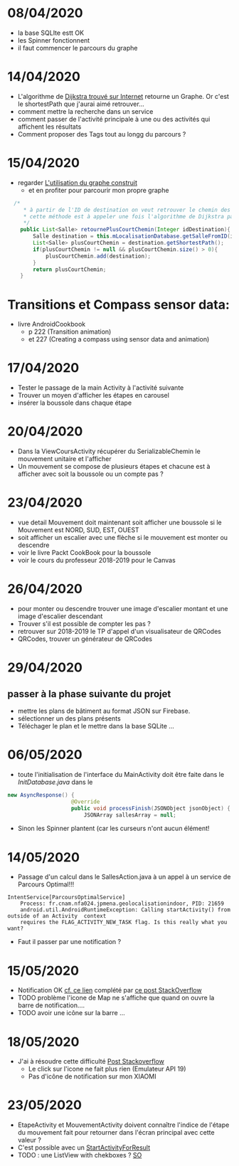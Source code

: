 # 08/04/2020
* la base SQLIte estt OK
* les Spinner fonctionnent
* il faut commencer le parcours du graphe

# 14/04/2020
* L'algorithme de [Dijkstra trouvé sur Internet](https://www.baeldung.com/java-dijkstra) retourne un Graphe. Or c'est le shortestPath que j'aurai aimé retrouver...
* comment mettre la recherche dans un service
* comment passer de l'activité principale à une ou des activités qui affichent les résultats
* Comment proposer des Tags tout au longg du parcours ?
# 15/04/2020
* regarder [L'utilisation du graphe construit](https://github.com/eugenp/tutorials/blob/c15908c3d213aaea96add429361357d7d2525a66/algorithms-miscellaneous-2/src/test/java/com/baeldung/algorithms/DijkstraAlgorithmLongRunningUnitTest.java#L48)
  * et en profiter pour parcourir mon propre graphe
```java
  /*
     * à partir de l'ID de destination on veut retrouver le chemin des salles du fichier source
     * cette méthode est à appeler une fois l'algorithme de Dijkstra passé
     */
    public List<Salle> retournePlusCourtChemin(Integer idDestination){
        Salle destination = this.mLocalisationDatabase.getSalleFromID(idDestination); //rechercher dans le grapde retourné par L'algorithme et nom le mdB!!!!!
        List<Salle> plusCourtChemin = destination.getShortestPath();
        if(plusCourtChemin != null && plusCourtChemin.size() > 0){
            plusCourtChemin.add(destination);
        }
        return plusCourtChemin;
    }
```

# Transitions et Compass sensor data:

* livre AndroidCookbook 
  * p 222 (Transition animation) 
  * et 227 (Creating a compass using sensor data and animation)
  
# 17/04/2020
* Tester le passage de la main Activity à l'activité suivante
* Trouver un moyen d'afficher les étapes en carousel
* insérer la boussole dans chaque étape

# 20/04/2020
* Dans la ViewCoursActivity récupérer du SerializableChemin le mouvement unitaire 
et l'afficher
* Un mouvement se compose de plusieurs étapes et chacune est à afficher avec soit la boussole 
ou un compte pas ?

# 23/04/2020

* vue detail Mouvement doit maintenant soit afficher une boussole si le Mouvement est NORD, SUD, EST, OUEST
* soit afficher un escalier avec une flèche si le mouvement est monter ou descendre
* voir le livre Packt CookBook pour la boussole
* voir le cours du professeur 2018-2019 pour le Canvas

# 26/04/2020

* pour monter ou descendre trouver une image d'escalier montant et une image d'escalier descendant
* Trouver s'il est possible de compter les pas ?
* retrouver sur 2018-2019 le TP d'appel d'un visualisateur de QRCodes
* QRCodes, trouver un générateur de QRCodes

# 29/04/2020

## passer à la phase suivante du projet

* mettre les plans de bâtiment au format JSON sur Firebase.
* sélectionner un des plans présents
* Téléchager le plan et le mettre dans la base SQLite ...

# 06/05/2020

* toute l'initialisation de l'interface du MainActivity doit être faite dans le *InitDatabase.java* dans le
```java
new AsyncResponse() {
                    @Override
                    public void processFinish(JSONObject jsonObject) {
                        JSONArray sallesArray = null;
```
* Sinon les Spinner plantent (car les curseurs n'ont aucun élément!

# 14/05/2020

* Passage d'un calcul dans le SallesAction.java à un appel à un service de Parcours Optimal!!!
```
IntentService[ParcoursOptimalService]
    Process: fr.cnam.nfa024.jpmena.geolocalisationindoor, PID: 21659
    android.util.AndroidRuntimeException: Calling startActivity() from outside of an Activity  context 
    requires the FLAG_ACTIVITY_NEW_TASK flag. Is this really what you want?
```
* Faut il passer par une notification ?

# 15/05/2020

* Notification OK [cf. ce lien](https://openclassrooms.com/fr/courses/2023346-creez-des-applications-pour-android/2027704-les-services#/id/r-2033586) complété par [ce post StackOverflow](https://stackoverflow.com/questions/32345768/cannot-resolve-method-setlatesteventinfo)
* TODO problème l'icone de Map ne s'affiche que quand on ouvre la barre de notification....
* TODO avoir une icône sur la barre ...

# 18/05/2020

* J'ai à résoudre cette difficulté [Post Stackoverflow](https://stackoverflow.com/questions/61874377/pending-intent-does-not-fire)
  * Le click sur l'icone ne fait plus rien (Emulateur API 19)
  * Pas d'icône de notification sur mon XIAOMI 
  
# 23/05/2020

* EtapeActivity et MouvementActivity doivent connaître l'indice de l'étape du mouvement
fait pour retourner dans l'écran principal avec cette valeur ?
* C'est possible avec un [StartActivityForResult](https://stackoverflow.com/questions/40372240/bundles-or-putextra-when-executing-finish)
* TODO : une ListView with chekboxes ? [SO](https://stackoverflow.com/questions/8060514/android-listview-with-check-boxes/8060732#8060732)
